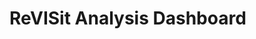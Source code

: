 <!-- 

*** All markdown processed by Docusaurus is processed as MDX. That means that instead of using HTML inline syntax, you must use JSX inline syntax (so something like <span style="background-color:red">Hello World!</span> would instead need to be written as <span style={{backgroundColor:'red'}}>Hello World!</span>) ***

This index file will be used as the main landing page when clicking on this particular section in the side bar. From here, users can access child pages. These child pages will be children to this index.md file -- they will automatically be parsed as being subsections. Use this file as an introduction. 

To add pages to this section and have them appear in the sidebar, navigate to the `sidebars.ts` file. You should see this: 

`const sidebars: SidebarConfig = {
    docs: [
        ...
    ]
}`

Within the docs list, you will see the section corresponding to this section of the documentation:

`
    {
      type: 'category',
      label: 'Analysis Dashboard',
      link: {
        type: 'doc',
        id: 'analysis-dashboard/index'
      },
      items:[
        'analysis-dashboard/downloading-user-data',
      ]
    }  
`

To add more pages, add the corresponding path to the `items` list. The path is relative to the `docs` folder. To change the behavior of this section to have no introduction page (and instead have an automatically rendered page which has the list of subsections to navigate to), you can change 
`link : { type: 'doc', id: 'analysis-dashboard/index' }` to `link: { type: 'generated-index' }`. The `index.md` file will not be automatically viewed in this case and will need to be added to the `items` list if you intend to use it as a page.


Admonitions Syntax:

-- Admonitions is the basic way to have a "tip" or "info" panel appear in docusaurus. This is similar to the "info" and "warning" panels we had in the original site using custom css. Please use these admonitions where needed:

Syntax:

:::info
:::

(You can change 'info' to the following: 'note', 'warning', 'tip', or 'danger')

Navigation Panel:

By default, the sidebar is always enabled. If you have a page where you'd like to add a list of sub-page panels for the user to click on, you can add the following to this file:

```
import DocCardList from '@theme/DocCardList';

<DocCardList />
```

See the `getting-started` section for how this renders. 


 -->

# ReVISit Analysis Dashboard